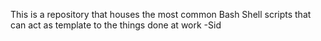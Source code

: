 This is a repository that houses the most common Bash Shell scripts that can act as template to the things done at work
-Sid
